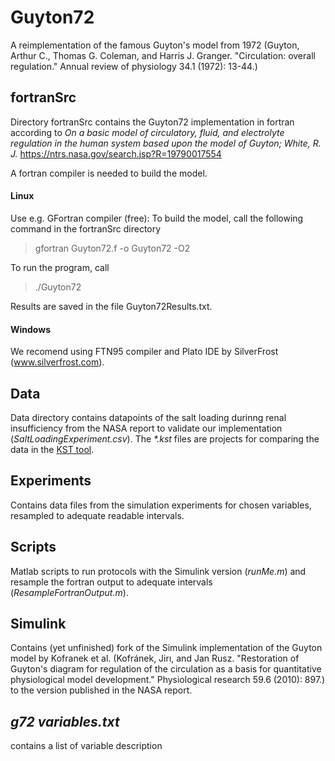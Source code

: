 # Guyton72
A reimplementation of the famous Guyton's model from 1972 (Guyton, Arthur C., Thomas G. Coleman, and Harris J. Granger. "Circulation: overall regulation." Annual review of physiology 34.1 (1972): 13-44.)

## fortranSrc
Directory fortranSrc contains the Guyton72 implementation in fortran according to
*On a basic model of circulatory, fluid, and electrolyte regulation in the human system based upon the model of Guyton; White, R. J.*
https://ntrs.nasa.gov/search.jsp?R=19790017554

A fortran compiler is needed to build the model.

#### Linux
Use e.g. GFortran compiler (free):
To build the model, call the following command in the fortranSrc directory
> gfortran Guyton72.f -o Guyton72 -O2

To run the program, call
>./Guyton72

Results are saved in the file Guyton72Results.txt.

#### Windows
We recomend using FTN95 compiler and Plato IDE by SilverFrost (www.silverfrost.com).

## Data
Data directory contains datapoints of the salt loading durinng renal insufficiency from the NASA report to validate our implementation (*SaltLoadingExperiment.csv*). The *\*.kst* files are projects for comparing the data in the [KST tool](https://kst-plot.kde.org/).

## Experiments
Contains data files from the simulation experiments for chosen variables, resampled to adequate readable intervals.

## Scripts
Matlab scripts to run protocols with the Simulink version (*runMe.m*) and resample the fortran output to adequate intervals (*ResampleFortranOutput.m*).

## Simulink
Contains (yet unfinished) fork of the Simulink implementation of the Guyton model by Kofranek et al. (Kofránek, Jirı, and Jan Rusz. "Restoration of Guyton's diagram for regulation of the circulation as a basis for quantitative physiological model development." Physiological research 59.6 (2010): 897.) to the version published in the NASA report.

## *g72 variables.txt* 
contains a list of variable description
